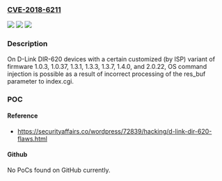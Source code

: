 ### [CVE-2018-6211](https://cve.mitre.org/cgi-bin/cvename.cgi?name=CVE-2018-6211)
![](https://img.shields.io/static/v1?label=Product&message=n%2Fa&color=blue)
![](https://img.shields.io/static/v1?label=Version&message=n%2Fa&color=blue)
![](https://img.shields.io/static/v1?label=Vulnerability&message=n%2Fa&color=brighgreen)

### Description

On D-Link DIR-620 devices with a certain customized (by ISP) variant of firmware 1.0.3, 1.0.37, 1.3.1, 1.3.3, 1.3.7, 1.4.0, and 2.0.22, OS command injection is possible as a result of incorrect processing of the res_buf parameter to index.cgi.

### POC

#### Reference
- https://securityaffairs.co/wordpress/72839/hacking/d-link-dir-620-flaws.html

#### Github
No PoCs found on GitHub currently.

